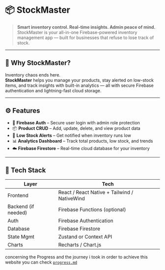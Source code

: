 # 📦 StockMaster

> **Smart inventory control. Real-time insights. Admin peace of mind.**  
> StockMaster is your all-in-one Firebase-powered inventory management app — built for businesses that refuse to lose track of stock.

---

## 🚀 Why StockMaster?

Inventory chaos ends here.  
**StockMaster** helps you manage your products, stay alerted on low-stock items, and track insights with built-in analytics — all with secure Firebase authentication and lightning-fast cloud storage.

---

## ⚙️ Features

- 🔐 **Firebase Auth** – Secure user login with admin role protection
- 📦 **Product CRUD** – Add, update, delete, and view product data
- 🔔 **Low Stock Alerts** – Get notified when inventory runs low
- 📊 **Analytics Dashboard** – Track total products, low stock, and trends
- ☁️ **Firebase Firestore** – Real-time cloud database for your inventory

---

## 🧱 Tech Stack

| Layer         | Tech                      |
|--------------|----------------------------|
| Frontend     | React / React Native + Tailwind / NativeWind |
| Backend (if needed) | Firebase Functions (optional) |
| Auth         | Firebase Authentication    |
| Database     | Firebase Firestore         |
| State Mgmt   | Zustand or Context API     |
| Charts       | Recharts / Chart.js        |


concerning the Progress and the journey i took in order to achieve this website you can check [`progress.md`](./progress.md)
